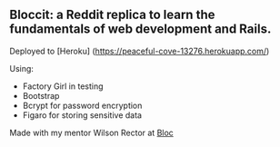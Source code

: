 
## Bloccit: a Reddit replica to learn the fundamentals of web development and Rails.
Deployed to [Heroku]  (https://peaceful-cove-13276.herokuapp.com/)

Using:
* Factory Girl in testing 
* Bootstrap
* Bcrypt for password encryption
* Figaro for storing sensitive data


Made with my mentor Wilson Rector at [Bloc](http://bloc.io)
